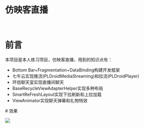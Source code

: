 # 仿映客直播
 
# 前言

本项目是本人练习项目，仿映客直播，用到的知识点有：  

- Bottom Bar+Fragmentation+DataBinding构建开发框架 
- 七牛云实现推流(PLDroidMediaStreaming)和拉流(PLDroidPlayer) 
- 环信聊天室实现直播间聊天
- BaseRecycleViewAdapterHelper实现多种布局
- SmartReFreshLayout实现下拉刷新和上拉加载
- ViewAnimator实现聊天弹幕和礼物特效
 
 
# 效果 

![](gif/live.gif)
